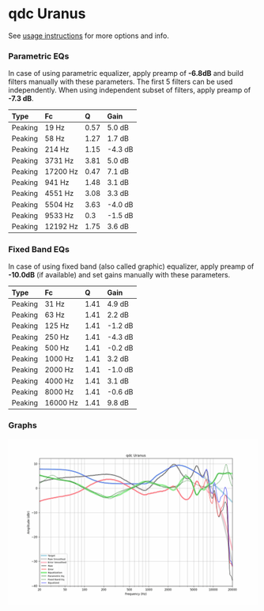 # qdc Uranus
See [usage instructions](https://github.com/jaakkopasanen/AutoEq#usage) for more options and info.

### Parametric EQs
In case of using parametric equalizer, apply preamp of **-6.8dB** and build filters manually
with these parameters. The first 5 filters can be used independently.
When using independent subset of filters, apply preamp of **-7.3 dB**.

| Type    | Fc       |    Q | Gain    |
|:--------|:---------|:-----|:--------|
| Peaking | 19 Hz    | 0.57 | 5.0 dB  |
| Peaking | 58 Hz    | 1.27 | 1.7 dB  |
| Peaking | 214 Hz   | 1.15 | -4.3 dB |
| Peaking | 3731 Hz  | 3.81 | 5.0 dB  |
| Peaking | 17200 Hz | 0.47 | 7.1 dB  |
| Peaking | 941 Hz   | 1.48 | 3.1 dB  |
| Peaking | 4551 Hz  | 3.08 | 3.3 dB  |
| Peaking | 5504 Hz  | 3.63 | -4.0 dB |
| Peaking | 9533 Hz  | 0.3  | -1.5 dB |
| Peaking | 12192 Hz | 1.75 | 3.6 dB  |

### Fixed Band EQs
In case of using fixed band (also called graphic) equalizer, apply preamp of **-10.0dB**
(if available) and set gains manually with these parameters.

| Type    | Fc       |    Q | Gain    |
|:--------|:---------|:-----|:--------|
| Peaking | 31 Hz    | 1.41 | 4.9 dB  |
| Peaking | 63 Hz    | 1.41 | 2.2 dB  |
| Peaking | 125 Hz   | 1.41 | -1.2 dB |
| Peaking | 250 Hz   | 1.41 | -4.3 dB |
| Peaking | 500 Hz   | 1.41 | -0.2 dB |
| Peaking | 1000 Hz  | 1.41 | 3.2 dB  |
| Peaking | 2000 Hz  | 1.41 | -1.0 dB |
| Peaking | 4000 Hz  | 1.41 | 3.1 dB  |
| Peaking | 8000 Hz  | 1.41 | -0.6 dB |
| Peaking | 16000 Hz | 1.41 | 9.8 dB  |

### Graphs
![](./qdc%20Uranus.png)